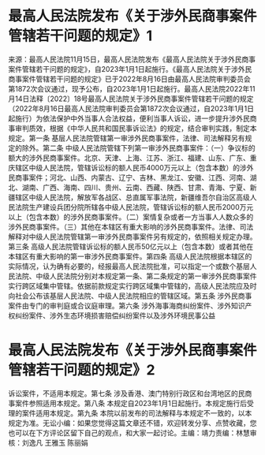 # 最高人民法院发布《关于涉外民商事案件管辖若干问题的规定》1

来源：最高人民法院11月15日，最高人民法院发布《最高人民法院关于涉外民商事案件管辖若干问题的规定》，自2023年1月1日起施行。《最高人民法院关于涉外民商事案件管辖若干问题的规定》已于2022年8月16日由最高人民法院审判委员会第1872次会议通过，现予公布，自2023年1月1日起施行。最高人民法院2022年11月14日法释〔2022〕18号最高人民法院关于涉外民商事案件管辖若干问题的规定（2022年8月16日最高人民法院审判委员会第1872次会议通过，自2023年1月1日起施行）为依法保护中外当事人合法权益，便利当事人诉讼，进一步提升涉外民商事审判质效，根据《中华人民共和国民事诉讼法》的规定，结合审判实践，制定本规定。第一条  基层人民法院管辖第一审涉外民商事案件，法律、司法解释另有规定的除外。第二条  中级人民法院管辖下列第一审涉外民商事案件：（一）争议标的额大的涉外民商事案件。北京、天津、上海、江苏、浙江、福建、山东、广东、重庆辖区中级人民法院，管辖诉讼标的额人民币4000万元以上（包含本数）的涉外民商事案件；河北、山西、内蒙古、辽宁、吉林、黑龙江、安徽、江西、河南、湖北、湖南、广西、海南、四川、贵州、云南、西藏、陕西、甘肃、青海、宁夏、新疆辖区中级人民法院，解放军各战区、总直属军事法院，新疆维吾尔自治区高级人民法院生产建设兵团分院所辖各中级人民法院，管辖诉讼标的额人民币2000万元以上（包含本数）的涉外民商事案件。（二）案情复杂或者一方当事人人数众多的涉外民商事案件。（三）其他在本辖区有重大影响的涉外民商事案件。法律、司法解释对中级人民法院管辖第一审涉外民商事案件另有规定的，依照相关规定办理。第三条  高级人民法院管辖诉讼标的额人民币50亿元以上（包含本数）或者其他在本辖区有重大影响的第一审涉外民商事案件。第四条  高级人民法院根据本辖区的实际情况，认为确有必要的，经报最高人民法院批准，可以指定一个或数个基层人民法院、中级人民法院分别对本规定第一条、第二条规定的第一审涉外民商事案件实行跨区域集中管辖。依据前款规定实行跨区域集中管辖的，高级人民法院应及时向社会公布该基层人民法院、中级人民法院相应的管辖区域。第五条  涉外民商事案件由专门的审判庭或合议庭审理。第六条  涉外海事海商纠纷案件、涉外知识产权纠纷案件、涉外生态环境损害赔偿纠纷案件以及涉外环境民事公益

# 最高人民法院发布《关于涉外民商事案件管辖若干问题的规定》2

诉讼案件，不适用本规定。第七条  涉及香港、澳门特别行政区和台湾地区的民商事案件参照适用本规定。第八条  本规定自2023年1月1日起施行。本规定施行后受理的案件适用本规定。第九条  本院以前发布的司法解释与本规定不一致的，以本规定为准。无讼小编：如果您觉得这篇文章还不错，欢迎转发分享、点赞收藏，您也可以在下方评论区留下自己的观点，和大家一起讨论。主编：靖力责编：林慧审核：刘逸凡 王雅玉 陈丽娟 

